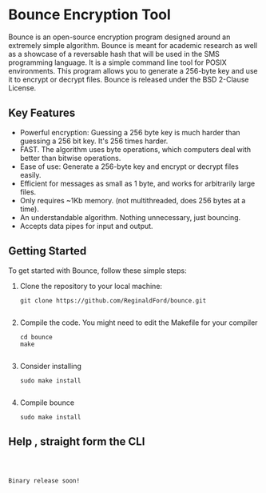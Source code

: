 # Bounce Encryption Tool

Bounce is an open-source encryption program designed around an extremely simple algorithm. Bounce is meant for academic research as well as a showcase of a reversable hash that will be used in the SMS programming language. It is a simple command line tool for POSIX environments. This program allows you to generate a 256-byte key and use it to encrypt or decrypt files. Bounce is released under the BSD 2-Clause License.

## Key Features

- Powerful encryption: Guessing a 256 byte key is much harder than guessing a 256 bit key. It's 256 times
  harder.
- FAST. The algorithm uses byte operations, which computers deal with better than bitwise operations.
- Ease of use: Generate a 256-byte key and encrypt or decrypt files easily.
- Efficient for messages as small as 1 byte, and works for arbitrarily large files.
- Only requires ~1Kb memory. (not multithreaded, does 256 bytes at a time).
- An understandable algorithm. Nothing unnecessary, just bouncing.
- Accepts data pipes for input and output.

## Getting Started

To get started with Bounce, follow these simple steps:

1. Clone the repository to your local machine:
   ```shell
   git clone https://github.com/ReginaldFord/bounce.git
  
2. Compile the code. You might need to edit the Makefile for your compiler
   ```shell
   cd bounce
   make
  
3. Consider installing
   ```shell
   sudo make install
  
4. Compile bounce
   ```shell
   sudo make install

## Help , straight form the CLI
```shell
    
    

Binary release soon!



